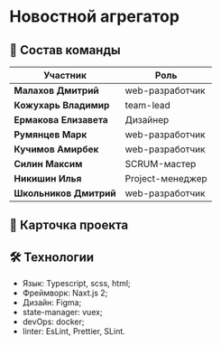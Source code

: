 # Новостной агрегатор
  

## 🚀 Состав команды

| Участник | Роль |
|----------|------|
| **Малахов Дмитрий** | web-разработчик |
| **Кожухарь Владимир** | team-lead |
| **Ермакова Елизавета** | Дизайнер |
| **Румянцев Марк** | web-разработчик |
| **Кучимов Амирбек** | web-разработчик |
| **Силин Максим** | SCRUM-мастер |
| **Никишин Илья** | Project-менеджер |
| **Школьников Дмитрий** | web-разработчик |

## 📌 Карточка проекта 


## 🛠️ Технологии

- Язык: Typescript, scss, html;
- Фреймворк: Naxt.js 2;
- Дизайн: Figma;
- state-manager: vuex; 
- devOps: docker;
- linter: EsLint, Prettier, SLint.

